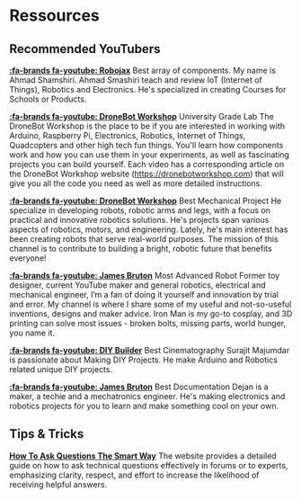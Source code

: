 # Ressources

## Recommended YouTubers

**[:fa-brands fa-youtube: Robojax](https://www.youtube.com/c/RobojaxTV/)**
<span class='badge'>Best array of components.</span> My name is Ahmad Shamshiri. Ahmad Smashiri teach and review IoT (Internet of Things), Robotics and Electronics.  He's specialized in creating Courses for Schools or Products. 

**[:fa-brands fa-youtube: DroneBot Workshop](https://www.youtube.com/c/Dronebotworkshop1/)**
<span class='badge'>University Grade Lab</span> The DroneBot Workshop is the place to be if you are interested in working with Arduino, Raspberry Pi, Electronics, Robotics, Internet of Things, Quadcopters and other high tech fun things. You'll learn how components work and how you can use them in your experiments, as well as fascinating projects you can build yourself. Each video has a corresponding article on the DroneBot Workshop website (https://dronebotworkshop.com) that will give you all the code you need as well as more detailed instructions.

**[:fa-brands fa-youtube: DroneBot Workshop](https://www.youtube.com/c/Dronebotworkshop1/)**
<span class='badge'>Best Mechanical Project</span> He specialize in developing robots, robotic arms and legs, with a focus on practical and innovative robotics solutions. He's projects span various aspects of robotics, motors, and engineering. Lately, he's main interest has been creating robots that serve real-world purposes. The mission of this channel is to contribute to building a bright, robotic future that benefits everyone!

**[:fa-brands fa-youtube: James Bruton](https://www.youtube.com/c/jamesbruton/)**
<span class='badge'>Most Advanced Robot</span> Former toy designer, current YouTube maker and general robotics, electrical and mechanical engineer, I’m a fan of doing it yourself and innovation by trial and error. My channel is where I share some of my useful and not-so-useful inventions, designs and maker advice. Iron Man is my go-to cosplay, and 3D printing can solve most issues - broken bolts, missing parts, world hunger, you name it.

**[:fa-brands fa-youtube: DIY Builder](https://www.youtube.com/c/DIYBuilder/)**
<span class='badge'>Best Cinematography</span> Surajit Majumdar is passionate about Making DIY Projects. He make Arduino and Robotics related unique DIY projects. 

**[:fa-brands fa-youtube: James Bruton](https://www.youtube.com/c/jamesbruton/)**
<span class='badge'>Best Documentation</span> Dejan is a maker, a techie and a mechatronics engineer.
He's making electronics and robotics projects for you to learn and make something cool on your own.

## Tips & Tricks

**[How To Ask Questions The Smart Way](http://www.catb.org/~esr/faqs/smart-questions.html)**
The website provides a detailed guide on how to ask technical questions effectively in forums or to experts, emphasizing clarity, respect, and effort to increase the likelihood of receiving helpful answers.
